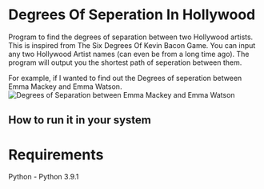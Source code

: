 # Degrees Of Seperation In Hollywood
Program to find the degrees of separation between two Hollywood artists. This is inspired from The Six Degrees Of Kevin Bacon Game. You can input any two Hollywood Artist names (can even be from a long time ago). The program will output you the shortest path of seperation between them.

For example, if I wanted to find out the Degrees of seperation between Emma Mackey and Emma Watson.
![Degrees of Separation between Emma Mackey and Emma Watson](https://i.imgur.com/KmYCjrX.png)

## How to run it in your system

# Requirements
Python - Python 3.9.1

